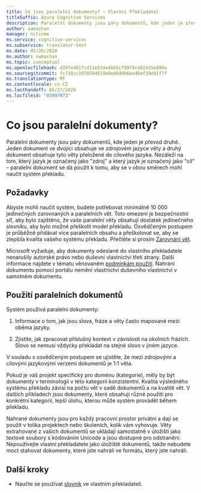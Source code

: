 ```yaml
---
title: Co jsou paralelní dokumenty? – Vlastní Překladatel
titleSuffix: Azure Cognitive Services
description: Paralelní dokumenty jsou páry dokumentů, kde jeden je převod druhé. Jeden dokument ve dvojici obsahuje ve zdrojovém jazyce věty a druhý dokument obsahuje tyto věty přeložené do cílového jazyka.
author: swmachan
manager: nitinme
ms.service: cognitive-services
ms.subservice: translator-text
ms.date: 05/26/2020
ms.author: swmachan
ms.topic: conceptual
ms.openlocfilehash: d397e481fcd11e534e4bb5cf98f8c402435e890e
ms.sourcegitcommit: fc718cc1078594819e8ed640b6ee4bef39e91f7f
ms.translationtype: MT
ms.contentlocale: cs-CZ
ms.lasthandoff: 05/27/2020
ms.locfileid: "83997073"
---
```

# <a name="what-are-parallel-documents"></a>Co jsou paralelní dokumenty?

Paralelní dokumenty jsou páry dokumentů, kde jeden je převod druhé. Jeden dokument ve dvojici obsahuje ve zdrojovém jazyce věty a druhý dokument obsahuje tyto věty přeložené do cílového jazyka.
Nezáleží na tom, který jazyk je označený jako "zdroj" a který jazyk je označený jako "cíl" – paralelní dokument se dá použít k tomu, aby se v obou směrech mohl naučit systém překladu.

## <a name="requirements"></a>Požadavky

Abyste mohli naučit systém, budete potřebovat minimálně 10 000 jedinečných zarovnaných a paralelních vět. Toto omezení je bezpečnostní síť, aby bylo zajištěno, že vaše paralelní věty obsahují dostatek jedinečného slovníku, aby bylo možné přeškolit model překladu. Osvědčeným postupem je průběžně přidávat více paralelních obsahu a přeškolovat se, aby se zlepšila kvalita vašeho systému překladu. Přečtěte si prosím [Zarovnání vět](https://docs.microsoft.com/azure/cognitive-services/translator/custom-translator/sentence-alignment).

Microsoft vyžaduje, aby dokumenty odeslané do vlastního překladatele nenarušily autorské právo nebo duševní vlastnictví třetí strany. Další informace najdete v tématu věnovaném [podmínkám použití](https://azure.microsoft.com/support/legal/cognitive-services-terms/).
Nahrání dokumentu pomocí portálu nemění vlastnictví duševního vlastnictví v samotném dokumentu.

## <a name="use-of-parallel-documents"></a>Použití paralelních dokumentů

Systém používá paralelní dokumenty:

1.  Informace o tom, jak jsou slova, fráze a věty často mapované mezi oběma jazyky.

2.  Zjistíte, jak zpracovat příslušný kontext v závislosti na okolních frázích. Slovo se nemusí vždycky překládat na stejné slovo v jiném jazyce.

V souladu s osvědčeným postupem se ujistěte, že mezi zdrojovými a cílovými jazykovými verzemi dokumentů je 1:1 věta.

Pokud je váš projekt specifický pro doménu (kategorie), měly by být dokumenty v terminologii v této kategorii konzistentní. Kvalita výsledného systému překladu závisí na počtu vět v sadě dokumentů a na kvalitě vět. V dalších příkladech jsou dokumenty, které obsahují různé použití pro konkrétní kategorii, lepší úlohu, kterou může systém provádět během překladu.

Nahrané dokumenty jsou pro každý pracovní prostor privátní a dají se použít v tolika projektech nebo školeních, kolik vám vyhovuje. Věty extrahované z vašich dokumentů se ukládají samostatně v úložišti jako textové soubory s kódováním Unicode a jsou dostupné pro odstranění. Nepoužívejte vlastní překladatele jako úložiště dokumentů, takže nebudete moct stahovat dokumenty, které jste nahráli ve formátu, který jste nahráli.



## <a name="next-steps"></a>Další kroky

- Naučte se používat [slovník](what-is-dictionary.md) ve vlastním překladateli.
